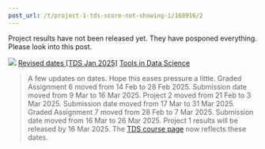 ```yaml
---
post_url: /t/project-1-tds-score-not-showing-i/168916/2
---
```

Project results have not been released yet. They have posponed everything.  
Please look into this post.

![](https://dub1.discourse-cdn.com/flex013/user_avatar/discourse.onlinedegree.iitm.ac.in/s.anand/48/15264_2.png)
[Revised dates [TDS Jan 2025]](https://discourse.onlinedegree.iitm.ac.in/t/revised-dates-tds-jan-2025/168506) [Tools in Data Science](/c/courses/tds-kb/34)

> A few updates on dates. Hope this eases pressure a little.
> Graded Assignment 6 moved from 14 Feb to 28 Feb 2025. Submission date moved from 9 Mar to 16 Mar 2025.
> Project 2 moved from 21 Feb to 3 Mar 2025. Submission date moved from 17 Mar to 31 Mar 2025.
> Graded Assignment 7 moved from 28 Feb to 7 Mar 2025. Submission date moved from 16 Mar to 26 Mar 2025.
> Project 1 results will be released by 16 Mar 2025.
> The [TDS course page](https://tds.s-anand.net/) now reflects these dates.